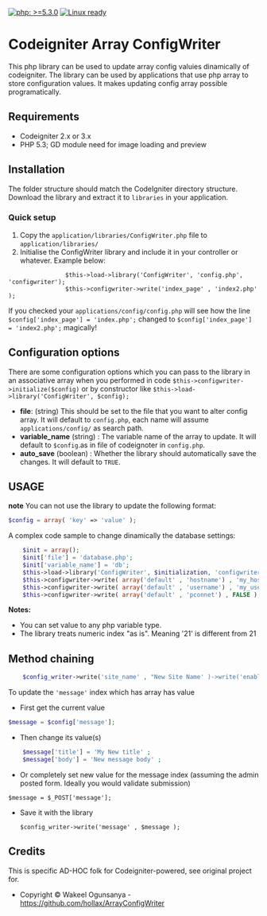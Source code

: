 [![php: >=5.3.0](https://img.shields.io/badge/php->=5.3-8892BF.svg)](https://php.net/) 
[![Linux ready](https://img.shields.io/badge/linux-ready-success)](https://debian.org)

# Codeigniter Array ConfigWriter 

This php library can be used to update array config valuies dinamically of codeigniter.
The library can be used by applications that use php array to store configuration values. 
It makes updating config array possible programatically.

## Requirements

* Codeigniter 2.x or 3.x
* PHP 5.3; GD module need for image loading and preview

## Installation

The folder structure should match the CodeIgniter directory structure.
Download the library and extract it to `libraries` in your application.

### Quick setup

1. Copy the `application/libraries/ConfigWriter.php` file to `application/libraries/`
2. Initialise the ConfigWriter library and include it in your controller or whatever. Example below:
```
                $this->load->library('ConfigWriter', 'config.php', 'configwriter');
                $this->configwriter->write('index_page' , 'index2.php' );
```
If you checked your `applications/config/config.php` will see how the line `$config['index_page'] = 'index.php';`
changed to `$config['index_page'] = 'index2.php';` magically!


## Configuration options

There are some configuration options which you can pass to the library in an associative array when you
performed in code  `$this->configwriter->initialize($config)` or by constructor like `$this->load->library('ConfigWriter', $config);`

* **file**: (string) This should be set to the file that you want to alter config array. It will default to `config.php`, each name will assume `applications/config/` as search path.
* **variable_name** (string) : The variable name of the array  to update. It will default to `$config`.as in file of codeignoter in `config.php`.
* **auto_save** (boolean) : Whether the library should automatically save the changes. It will default to `TRUE`.

## USAGE

**note** You can not use the library to update the following format: 

```php
$config = array( 'key' => 'value' );
```
A complex code sample to change dinamically the database settings:

```php
    $init = array();
    $init['file'] = 'database.php';
    $init['variable_name'] = 'db';
    $this->load->library('ConfigWriter', $initialization, 'configwriter');
    $this->configwriter->write( array('default' , 'hostname') , 'my_hostname' );
    $this->configwriter->write( array('default' , 'username') , 'my_username' );
    $this->configwriter->write( array('default' , 'pconnet') , FALSE );
```

**Notes:** 
* You can set value to any php variable type. 
* The library treats numeric index "as is". Meaning '21' is different from 21

## Method chaining 

```php
    $config_writer->write('site_name' , "New Site Name' )->write('enable_caching' , false );
```

To update the `'message'` index which has array has value

* First get the current value 

```php
$message = $config['message'];
```

* Then change its value(s)
    
```php
    $message['title'] = 'My New title' ;
    $message['body'] = 'New message body' ;
```

* Or completely set new value for the message index
(assuming the admin posted form. Ideally you would validate submission)

`$message = $_POST['message'];`


* Save it with the library 

    `$config_writer->write('message' , $message );`
    
## Credits

This is specific AD-HOC folk for Codeigniter-powered, see original project for.

- Copyright © Wakeel Ogunsanya - https://github.com/hollax/ArrayConfigWriter

